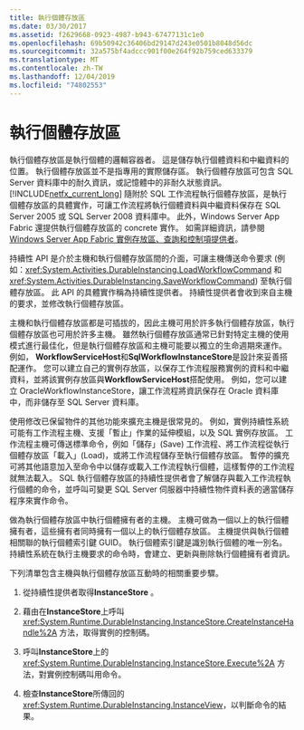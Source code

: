 ```yaml
---
title: 執行個體存放區
ms.date: 03/30/2017
ms.assetid: f2629668-0923-4987-b943-67477131c1e0
ms.openlocfilehash: 69b50942c36406bd29147d243e0501b8048d56dc
ms.sourcegitcommit: 32a575bf4adccc901f00e264f92b759ced633379
ms.translationtype: MT
ms.contentlocale: zh-TW
ms.lasthandoff: 12/04/2019
ms.locfileid: "74802553"
---
```

# <a name="instance-stores"></a>執行個體存放區
執行個體存放區是執行個體的邏輯容器者。 這是儲存執行個體資料和中繼資料的位置。 執行個體存放區並不是指專用的實際儲存區。 執行個體存放區可包含 SQL Server 資料庫中的耐久資訊，或記憶體中的非耐久狀態資訊。 [!INCLUDE[netfx_current_long](../../../includes/netfx-current-long-md.md)] 隨附於 SQL 工作流程執行個體存放區，是執行個體存放區的具體實作，可讓工作流程將執行個體資料與中繼資料保存在 SQL Server 2005 或 SQL Server 2008 資料庫中。 此外，Windows Server App Fabric 還提供執行個體存放區的 concrete 實作。 如需詳細資訊，請參閱[Windows Server App Fabric 實例存放區、查詢和控制項提供者](https://docs.microsoft.com/previous-versions/appfabric/ff383417(v=azure.10))。  
  
 持續性 API 是介於主機和執行個體存放區間的介面，可讓主機傳送命令要求 (例如：<xref:System.Activities.DurableInstancing.LoadWorkflowCommand> 和 <xref:System.Activities.DurableInstancing.SaveWorkflowCommand>) 至執行個體存放區。 此 API 的具體實作稱為持續性提供者。 持續性提供者會收到來自主機的要求，並修改執行個體存放區。  
  
 主機和執行個體存放區都是可插拔的，因此主機可用於許多執行個體存放區，執行個體存放區也可用於許多主機。 雖然執行個體存放區通常已針對特定主機的使用模式進行最佳化，但是執行個體存放區和主機可能要以獨立的生命週期來運作。 例如， **WorkflowServiceHost**和**SqlWorkflowInstanceStore**是設計來妥善搭配運作。 您可以建立自己的實例存放區，以保存工作流程服務實例的資料和中繼資料，並將該實例存放區與**WorkflowServiceHost**搭配使用。 例如，您可以建立 OracleWorkflowInstanceStore，讓工作流程將資訊保存在 Oracle 資料庫中，而非儲存至 SQL Server 資料庫。  
  
 使用修改已保留物件的其他功能來擴充主機是很常見的。 例如，實例持續性系統可能有工作流程主機、支援「暫止」作業的延伸模組，以及 SQL 實例存放區。  工作流程主機可傳送標準命令，例如「儲存」(Save) 工作流程、將工作流程從執行個體存放區「載入」(Load)，或將工作流程儲存至執行個體存放區。 暫停的擴充可將其他語意加入至命令中以儲存或載入工作流程執行個體，這樣暫停的工作流程就無法載入。 SQL 執行個體存放區的持續性提供者會了解儲存與載入工作流程執行個體的命令，並呼叫可變更 SQL Server 伺服器中持續性物件資料表的適當儲存程序來實作命令。  
  
 做為執行個體存放區中執行個體擁有者的主機。 主機可做為一個以上的執行個體擁有者，這些擁有者同時擁有一個以上的執行個體存放區。 主機提供與執行個體相關聯的執行個體索引鍵 GUID。 執行個體索引鍵是識別執行個體的唯一別名。 持續性系統在執行主機要求的命令時，會建立、更新與刪除執行個體擁有者資訊。  
  
 下列清單包含主機與執行個體存放區互動時的相關重要步驟。  
  
1. 從持續性提供者取得**InstanceStore** 。  

2. 藉由在**InstanceStore**上呼叫 <xref:System.Runtime.DurableInstancing.InstanceStore.CreateInstanceHandle%2A> 方法，取得實例的控制碼。  
  
3. 呼叫**InstanceStore**上的 <xref:System.Runtime.DurableInstancing.InstanceStore.Execute%2A> 方法，對實例控制碼叫用命令。  
  
4. 檢查**InstanceStore**所傳回的 <xref:System.Runtime.DurableInstancing.InstanceView>，以判斷命令的結果。
